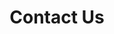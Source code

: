 ---
title: Contact Us
menu:
  main:
    weight: 6
  footer:
    weight: 6
seo:
  page_title:
  meta_description:
  featured_image:
hero: 
  enabled: true
  heading: Contact Us
  body: 
  button:
    enabled: false
    open_in_new_tab: true
    button_url: #
    button_text: Visit Us
  button_2:
    enabled: false
    open_in_new_tab: false
    button_url: #
    button_text: Contact Us
---